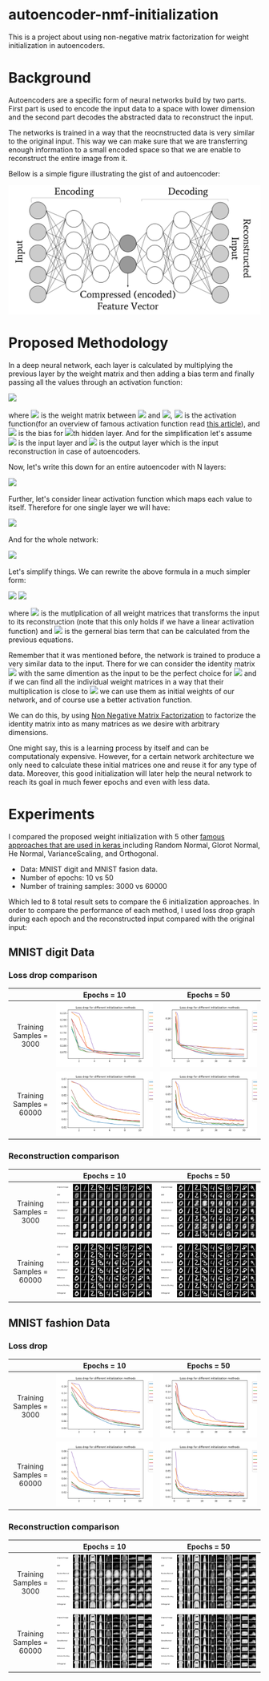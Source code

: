 # autoencoder-nmf-initialization
This is a project about using non-negative matrix factorization for weight initialization in autoencoders. 


# Background
Autoencoders are a specific form of neural networks build by two parts. First part is used to encode the input data to a space with lower dimension and the second part decodes the abstracted data to reconstruct the input.

The networks is trained in a way that the reocnstructed data is very similar to the original input. This way we can make sure that we are transferring enough information to a small encoded space so that we are enable to reconstruct the entire image from it.

Bellow is a simple figure illustrating the gist of and autoencoder:

<a href="url"><img src="https://github.com/fariba-k/autoencoder-nmf-initialization/blob/main/images/AE.png" align="middle" alt="autoencoder architecture" width="600"></a>

# Proposed Methodology
In a deep neural network, each layer is calculated by multiplying the previous layer by the weight matrix and then adding a bias term and finally passing all the values through an activation function:

<img src="https://render.githubusercontent.com/render/math?math=h^{(i)} = \sigma( W^{(i)} * h^{(i-1)} %2B b^{(i)})">


where 
<img src="https://render.githubusercontent.com/render/math?math=W"> is the weight matrix between 
<img src="https://render.githubusercontent.com/render/math?math=h^{(i)}">
and 
<img src="https://render.githubusercontent.com/render/math?math=h^{(i-1)}">, 
<img src="https://render.githubusercontent.com/render/math?math=\sigma">
is the activation function(for an overview of famous activation function read [this article](https://missinglink.ai/guides/neural-network-concepts/7-types-neural-network-activation-functions-right/)), and 
<img src="https://render.githubusercontent.com/render/math?math=b^{(i)}"> 
is the bias for 
<img src="https://render.githubusercontent.com/render/math?math=i">th 
hidden layer. And for the simplification let's assume 
<img src="https://render.githubusercontent.com/render/math?math=h^{(0)}"> 
is the input layer and 
<img src="https://render.githubusercontent.com/render/math?math=h^{(N)}"> 
is the output layer which is the input reconstruction in case of autoencoders.

Now, let's write this down for an entire autoencoder with N layers:

<img src="https://render.githubusercontent.com/render/math?math=h^{(N)} = \sigma( W^{(i)} * (\sigma( W^{(i-1)} * (...\sigma( W^{(1)} * h^{(0)} %2B b^{(1)})...) %2B b^{(i-1)}) %2B b^{(i)})">

Further, let's consider linear activation function which maps each value to itself. Therefore for one single layer we will have:

<img src="https://render.githubusercontent.com/render/math?math=h^{(i)} = \sigma( W^{(i)} * h^{(i-1)} %2B b^{(i)}) = W^{(i)} * h^{(i-1)} %2B b^{(i)}">

And for the whole network:

<img src="https://render.githubusercontent.com/render/math?math=h^{(N)} = \sigma( W^{(i)} * (\sigma( W^{(i-1)} * (...\sigma( W^{(1)} * h^{(0)} %2B b^{(1)})...) %2B b^{(i-1)}) %2B b^{(i)}) = W^{(i)} * ( W^{(i-1)} * (...( W^{(1)} * h^{(0)} %2B b^{(1)})..) %2B b^{(i-1)}) %2B b^{(i)}">

Let's simplify things. We can rewrite the above formula in a much simpler form:

<img src="https://render.githubusercontent.com/render/math?math=h^{(N)} = (W^{(i)} * W^{(i-1)} * ... W^{(1)}) * h^{(0)} %2B B ">

<img src="https://render.githubusercontent.com/render/math?math=h^{(N)} = W * h^{(0)} %2B B">

where 
<img src="https://render.githubusercontent.com/render/math?math=W"> is the mutlplication of all weight matrices that transforms the input to its reconstruction (note that this only holds if we have a linear activation function) and 
<img src="https://render.githubusercontent.com/render/math?math=B">
is the gerneral bias term that can be calculated from the previous equations.

Remember that it was mentioned before, the network is trained to produce a very similar data to the input. There for we can consider the identity matrix 
<img src="https://render.githubusercontent.com/render/math?math=I">
with the same dimention as the input to be the perfect choice for 
<img src="https://render.githubusercontent.com/render/math?math=W"> and if we can find all the individual weight matrices in a way that their multiplication is close to 
<img src="https://render.githubusercontent.com/render/math?math=I"> we can use them as initial weights of our network, and of course use a better activation function.

We can do this, by using [Non Negative Matrix Factorization](https://en.wikipedia.org/wiki/Non-negative_matrix_factorization) to factorize the identity matrix into as many matrices as we desire with arbitrary dimensions.

One might say, this is a learning process by itself and can be computationaly expensive. However, for a certain network architecture we only need to calculate these initial matrices one and reuse it for any type of data. Moreover, this good initialization will later help the neural network to reach its goal in much fewer epochs and even with less data.

# Experiments
I compared the proposed weight initialization with 5 other [famous approaches that are used in keras ](https://keras.io/api/layers/initializers/) including Random Normal, Glorot Normal, He Normal, VarianceScaling, and Orthogonal. 

* Data: MNIST digit and MNIST fasion data.
* Number of epochs: 10 vs 50
* Number of training samples: 3000 vs 60000

Which led to 8 total result sets to compare the 6 initialization approaches. In order to compare the performance of each method, I used loss drop graph during each epoch and the reconstructed input compared with the original input:


## MNIST digit Data
### Loss drop comparison
|                          | Epochs = 10              |  Epochs = 50 |
:-------------------------:|:------------------------:|:-------------------------:
Training Samples = 3000    |![](https://github.com/fariba-k/autoencoder-nmf-initialization/blob/main/images/mnist_digit_loss_3000_10.png) |  ![](https://github.com/fariba-k/autoencoder-nmf-initialization/blob/main/images/mnist_digit_loss_3000_50.png)
Training Samples = 60000   |![](https://github.com/fariba-k/autoencoder-nmf-initialization/blob/main/images/mnist_digit_loss_all_10.png) |  ![](https://github.com/fariba-k/autoencoder-nmf-initialization/blob/main/images/mnist_digit_loss_all_50.png)


### Reconstruction comparison
|                          | Epochs = 10              |  Epochs = 50 |
:-------------------------:|:------------------------:|:-------------------------:
Training Samples = 3000    |![](https://github.com/fariba-k/autoencoder-nmf-initialization/blob/main/images/mnist_digit_reconstruction_3000_10.png) |  ![](https://github.com/fariba-k/autoencoder-nmf-initialization/blob/main/images/mnist_digit_reconstruction_3000_50.png)
Training Samples = 60000   |![](https://github.com/fariba-k/autoencoder-nmf-initialization/blob/main/images/mnist_digit_reconstruction_all_10.png) |  ![](https://github.com/fariba-k/autoencoder-nmf-initialization/blob/main/images/mnist_digit_reconstruction_all_50.png)


## MNIST fashion Data
### Loss drop
|                          | Epochs = 10              |  Epochs = 50 |
:-------------------------:|:------------------------:|:-------------------------:
Training Samples = 3000    |![](https://github.com/fariba-k/autoencoder-nmf-initialization/blob/main/images/mnist_fashion_loss_3000_10.png) |  ![](https://github.com/fariba-k/autoencoder-nmf-initialization/blob/main/images/mnist_fashion_loss_3000_50.png)
Training Samples = 60000   |![](https://github.com/fariba-k/autoencoder-nmf-initialization/blob/main/images/mnist_fashion_loss_all_10.png) |  ![](https://github.com/fariba-k/autoencoder-nmf-initialization/blob/main/images/mnist_fashion_loss_all_50.png)

### Reconstruction comparison
|                          | Epochs = 10              |  Epochs = 50 |
:-------------------------:|:------------------------:|:-------------------------:
Training Samples = 3000    |![](https://github.com/fariba-k/autoencoder-nmf-initialization/blob/main/images/mnist_fashion_reconstruction_3000_10.png) |  ![](https://github.com/fariba-k/autoencoder-nmf-initialization/blob/main/images/mnist_fashion_reconstruction_3000_50.png)
Training Samples = 60000   |![](https://github.com/fariba-k/autoencoder-nmf-initialization/blob/main/images/mnist_fashion_reconstruction_all_10.png) |  ![](https://github.com/fariba-k/autoencoder-nmf-initialization/blob/main/images/mnist_fashion_reconstruction_all_50.png)

